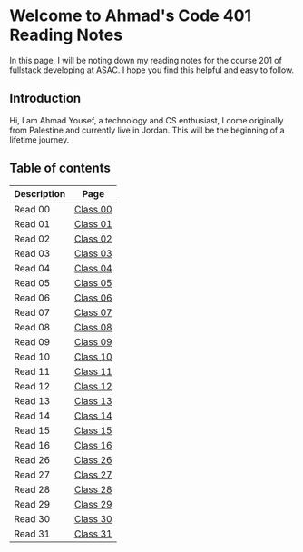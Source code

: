 # Welcome to Ahmad's Code 401 Reading Notes

In this page, I will be noting down my reading notes for the course 201 of fullstack developing at ASAC. I hope you find this helpful and easy to follow.

## Introduction

Hi, I am Ahmad Yousef, a technology and CS enthusiast, I come originally from Palestine and currently live in Jordan. This will be the beginning of a lifetime journey.

## Table of contents

| Description | Page                    |
| ----------- | ----------------------- |
| Read 00     | [Class 00](class-00.md) |
| Read 01     | [Class 01](class-01.md) |
| Read 02     | [Class 02](class-02.md) |
| Read 03     | [Class 03](class-03.md) |
| Read 04     | [Class 04](class-04.md) |
| Read 05     | [Class 05](class-05.md) |
| Read 06     | [Class 06](class-06.md) |
| Read 07     | [Class 07](class-07.md) |
| Read 08     | [Class 08](class-08.md) |
| Read 09     | [Class 09](class-09.md) |
| Read 10     | [Class 10](class-10.md) |
| Read 11     | [Class 11](class-11.md) |
| Read 12     | [Class 12](class-12.md) |
| Read 13     | [Class 13](class-13.md) |
| Read 14     | [Class 14](class-14.md) |
| Read 15     | [Class 15](class-15.md) |
| Read 16     | [Class 16](class-16.md) |
| Read 26     | [Class 26](class-26.md) |
| Read 27     | [Class 27](class-27.md) |
| Read 28     | [Class 28](class-28.md) |
| Read 29     | [Class 29](class-29.md) |
| Read 30     | [Class 30](class-30.md) |
| Read 31     | [Class 31](class-31.md) |
